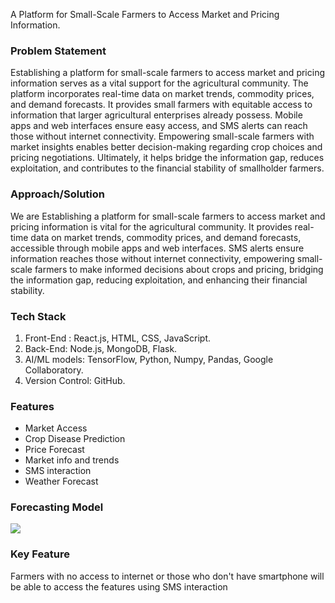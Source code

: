 A Platform for Small-Scale Farmers to Access Market and Pricing Information.

### Problem Statement
Establishing a platform for small-scale farmers to access market and pricing information serves as a vital support for the agricultural community. The platform incorporates real-time data on market trends, commodity prices, and demand forecasts. It provides small farmers with equitable access to information that larger agricultural enterprises already possess. Mobile apps and web interfaces ensure easy access, and SMS alerts can reach those without internet connectivity. Empowering small-scale farmers with market insights enables better decision-making regarding crop choices and pricing negotiations. Ultimately, it helps bridge the information gap, reduces exploitation, and contributes to the financial stability of smallholder farmers.

### Approach/Solution
We are Establishing a platform for small-scale farmers to access market and pricing information is vital for the agricultural community. It provides real-time data on market trends, commodity prices, and demand forecasts, accessible through mobile apps and web interfaces. SMS alerts ensure information reaches those without internet connectivity, empowering small-scale farmers to make informed decisions about crops and pricing, bridging the information gap, reducing exploitation, and enhancing their financial stability.

### Tech Stack
1. Front-End : React.js, HTML, CSS, JavaScript.
2. Back-End:  Node.js, MongoDB, Flask.
3. AI/ML models: TensorFlow, Python, Numpy, Pandas, Google Collaboratory.
4. Version Control: GitHub.
### Features
- Market Access
- Crop Disease Prediction
- Price Forecast
- Market info and trends
- SMS interaction
- Weather Forecast


### Forecasting Model
![](https://eraser.imgix.net/workspaces/1u5o99VT6cWE7PsaIon8/StArHVvryXOdD4EXThGIl5cloox1/RwyNmqy8BTEOYBjsmvoKl.png?ixlib=js-3.7.0 "")



### Key Feature
Farmers with no access to internet or those who don't have smartphone will be able to access the features using SMS interaction







